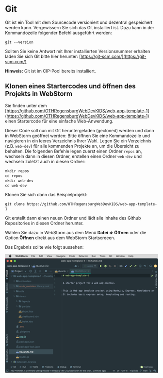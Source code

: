 # Git

Git ist ein Tool mit dem Sourcecode versioniert und dezentral gespeichert werden kann. Vergewissern Sie sich das Git installiert ist. Dazu kann in der Kommandozeile folgender Befehl ausgeführt werden:

```shell
git --version
```

Sollten Sie keine Antwort mit Ihrer installierten Versionsnummer erhalten laden Sie sich Git bitte hier herunter:
[https://git-scm.com/](https://git-scm.com/)

**Hinweis:**  Git ist im CIP-Pool bereits installiert.

## Klonen eines Startercodes und öffnen des Projekts in WebStorm

Sie finden unter dem [https://github.com/OTHRegensburgWebDevKIDS/web-app-template-1](https://github.com/OTHRegensburgWebDevKIDS/web-app-template-1) einen Startercode für eine einfache Web-Anwendung.

Dieser Code soll nun mit Git heruntergeladen (gecloned) werden und dann in WebStorm geöffnet werden:
Bitte öffnen Sie eine Kommandozeile und navigieren in ein leeres Verzeichnis Ihrer Wahl.
Legen Sie ein Verzeichnis (z.B. `web-dev`) für alle kommenden Projekte an, um die Übersicht zu behalten. Die folgenden Befehle legen zuerst einen Ordner `repos` an, wechseln dann in diesen Ordner, erstellen einen Ordner `web-dev` und wechseln zuletzt auch in diesen Ordner:

```shell
mkdir repos
cd repos
mkdir web-dev
cd web-dev
```

Klonen Sie sich dann das Beispielprojekt:

```shell
git clone https://github.com/OTHRegensburgWebDevKIDS/web-app-template-1
```

Git erstellt dann einen neuen Ordner und lädt alle Inhalte des Github Repositories in diesen Ordner herunter.

Wählen Sie dazu in WebStorm aus dem Menü **Datei => Öffnen** oder die Option **Öffnen** direkt aus dem WebStorm Startscreeen.

Das Ergebnis sollte wie folgt aussehen:

![webstorm_template_project](img/webstorm_template_project.png)
